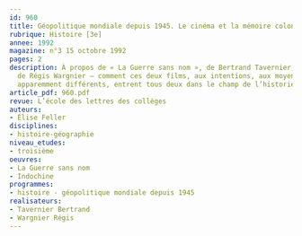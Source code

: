 ```yaml
---
id: 960
title: Géopolitique mondiale depuis 1945. Le cinéma et la mémoire coloniale en France 
rubrique: Histoire [3e]
annee: 1992
magazine: n°3 15 octobre 1992
pages: 2
description: À propos de « La Guerre sans nom », de Bertrand Tavernier, et d’« Indochine »,
  de Régis Wargnier – comment ces deux films, aux intentions, aux moyens et aux publics
  apparemment différents, entrent tous deux dans le champ de l’historien…
article_pdf: 960.pdf
revue: L’école des lettres des collèges
auteurs:
- Élise Feller
disciplines:
- histoire-géographie
niveau_etudes:
- troisième
oeuvres:
- La Guerre sans nom
- Indochine
programmes:
- histoire - géopolitique mondiale depuis 1945
realisateurs:
- Tavernier Bertrand
- Wargnier Régis
---
```

